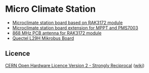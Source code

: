 # Micro Climate Station

* [Microclimate station board based on RAK3172 module](kicad/rak3172_board)
* [Microclimate station board extension for MPPT and PMS7003](kicad/mppt_pms7003_board)
* [868 MHz PCB antenna for RAK3172 module](kicad/antenna_eu868)
* [Quectel L29H Mikrobus Board](kicad/lc29h_mikrobus)

## Licence

[CERN Open Hardware Licence Version 2 - Strongly Reciprocal](./LICENCE.txt) ([wiki](https://ohwr.org/project/cernohl/wikis/home))